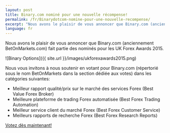 ```yaml
---
layout: post
title: Binary.com nominé pour une nouvelle récompense!
permalink: /fr/Binarydotcom-nomine-pour-une-nouvelle-recompense/
excerpt: "Nous avons le plaisir de vous annoncer que Binary.com (anciennement BetOnMarkets.com) fait partie des nominés pour les UK Forex Awards 2015."
language: fr
---
```


Nous avons le plaisir de vous annoncer que Binary.com (anciennement BetOnMarkets.com) fait partie des nominés pour les UK Forex Awards 2015.

![Binary Options]({{ site.url }}/images/ukforexawards2015.png)

Nous vous invitons à nous soutenir en votant pour Binary.com (répertorié sous le nom BetOnMarkets dans la section dédiée aux votes) dans les catégories suivantes:  

* Meilleur rapport qualité/prix sur le marché des services Forex (Best Value Forex Broker)
* Meilleure plateforme de trading Forex automatisée (Best Forex Trading Automation)
* Meilleur service client du marché Forex (Best Forex Customer Service)
* Meilleurs rapports de recherche Forex (Best Forex Research Reports)

[Votez dès maintenant!](http://info.binary.com/ukfxawards15)
